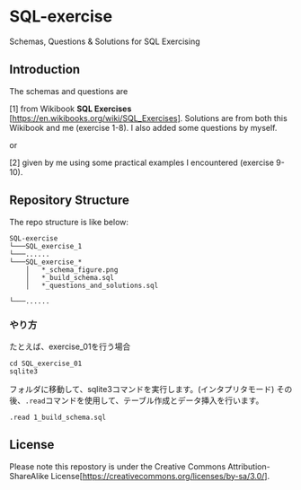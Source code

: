 # SQL-exercise
Schemas, Questions &amp; Solutions for SQL Exercising

## Introduction
The schemas and questions are

[1] from Wikibook **SQL Exercises** [https://en.wikibooks.org/wiki/SQL_Exercises]. Solutions are from both this Wikibook and me (exercise 1-8). I also added some questions by myself.

or

[2] given by me using some practical examples I encountered (exercise 9-10).

## Repository Structure
The repo structure is like below:
```
SQL-exercise
└───SQL_exercise_1
└───......
└───SQL_exercise_*
    │   *_schema_figure.png
    │   *_build_schema.sql
    │   *_questions_and_solutions.sql

└───......

```

### やり方

たとえば、exercise_01を行う場合

```commandline
cd SQL_exercise_01
sqlite3
```

フォルダに移動して、sqlite3コマンドを実行します。(インタプリタモード)
その後、`.read`コマンドを使用して、テーブル作成とデータ挿入を行います。


```commandline
.read 1_build_schema.sql
```

## License
Please note this repostory is under the Creative Commons Attribution-ShareAlike License[https://creativecommons.org/licenses/by-sa/3.0/].

